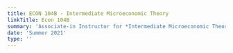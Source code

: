 ```yaml
---
title: ECON 104B - Intermediate Microeconomic Theory
linkTitle: Econ 104B
summary: 'Associate-in Instructor for *Intermediate Microeconomic Theory*'
date: 'Summer 2021'
type: ''
---
```



<!-- {{< toc hide_on="xl" >}} -->

<!-- ## Course Slides
- {{% staticref "teaching/Dis 1.pdf" "newtab" %}}Discussion 1{{% /staticref %}}
- {{% staticref "teaching/Dis 2.pdf" "newtab" %}}Discussion 2{{% /staticref %}}
- {{% staticref "teaching/Dis 3.pdf" "newtab" %}}Discussion 3{{% /staticref %}}
- {{% staticref "teaching/Dis 4.pdf" "newtab" %}}Discussion 4{{% /staticref %}}
- {{% staticref "teaching/Dis 5.pdf" "newtab" %}}Discussion 5{{% /staticref %}}
- {{% staticref "teaching/Dis 6.pdf" "newtab" %}}Discussion 6{{% /staticref %}}

## Course Assignments
- {{% staticref "teaching/HW 1.pdf" "newtab" %}}HW 1{{% /staticref %}}
- {{% staticref "teaching/HW 2.pdf" "newtab" %}}HW 2{{% /staticref %}}
- {{% staticref "teaching/HW 3.pdf" "newtab" %}}HW 3{{% /staticref %}}
- {{% staticref "teaching/HW 4.pdf" "newtab" %}}HW 4{{% /staticref %}}
- {{% staticref "teaching/HW 5.pdf" "newtab" %}}HW 5{{% /staticref %}} -->


<!-- ## What you will learn

- Fundamental {{<hl>}}Python programming skills{{</hl>}}
- {{<hl>}}Statistical concepts{{</hl>}} and how to apply them in practice
- Gain experience with the {{<hl>}}Scikit{{</hl>}}, including data visualization with {{<hl>}}Plotly{{</hl>}} and data wrangling with {{<hl>}}Pandas{{</hl>}}

## Program overview

The demand for skilled data science practitioners is rapidly growing. Lorem ipsum dolor sit amet, consectetur adipiscing elit. Duis posuere tellus ac convallis placerat. Proin tincidunt magna sed ex sollicitudin condimentum. Sed ac faucibus dolor, scelerisque sollicitudin nisi.

## Courses in this program

{{< list_children >}}

## Meet your instructor

{{< mention "admin" >}}

## FAQs

{{< spoiler text="Are there prerequisites?" >}}
There are no prerequisites for the first course.
{{< /spoiler >}}

{{< spoiler text="How often do the courses run?" >}}
Continuously, at your own pace.
{{< /spoiler >}}

{{< cta cta_text="Begin the course" cta_link="python" >}} -->
